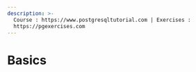 ```yaml
---
description: >-
  Course : https://www.postgresqltutorial.com | Exercises :
  https://pgexercises.com
---
```


# Basics

